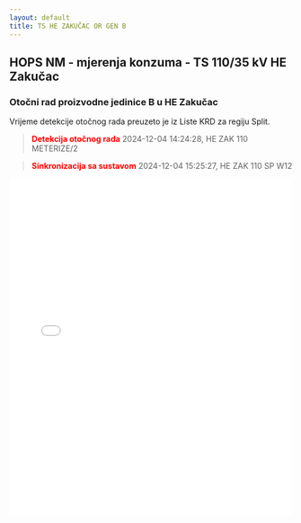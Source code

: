 ```yaml
---
layout: default
title: TS HE ZAKUČAC OR GEN B
---
```

## HOPS NM - mjerenja konzuma - TS 110/35 kV HE Zakučac

### Otočni rad proizvodne jedinice B u HE Zakučac

Vrijeme detekcije otočnog rada preuzeto je iz Liste KRD za regiju Split.

> **<font color="red">Detekcija otočnog rada</font>** 2024-12-04 14:24:28, HE ZAK 110 METERIZE/2

> **<font color="red">Sinkronizacija sa sustavom</font>** 2024-12-04 15:25:27, HE ZAK 110 SP W12


<div class="wide-graph">
    <iframe src="{{ site.baseurl }}/konzum/htmls/ts-zakucac-or-gen-b.html" width="100%" height="600px" frameborder="0"></iframe>
</div>